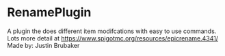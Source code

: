 # RenamePlugin
A plugin the does different item modifcations with easy to use commands.
Lots more detail at https://www.spigotmc.org/resources/epicrename.4341/
Made by: Justin Brubaker

